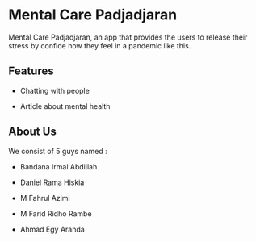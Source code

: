 # Mental Care Padjadjaran

Mental Care Padjadjaran, an app that provides the users to release their stress by confide how they feel in a pandemic like this.

## Features

- Chatting with people

- Article about mental health

## About Us

We consist of 5 guys named :

- Bandana Irmal Abdillah

- Daniel Rama Hiskia

- M Fahrul Azimi

- M Farid Ridho Rambe

- Ahmad Egy Aranda
